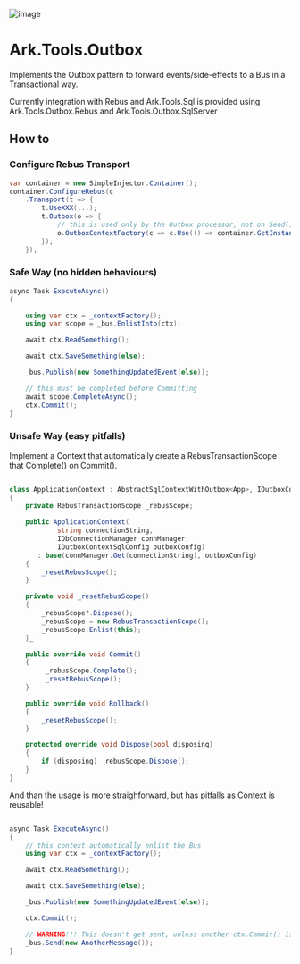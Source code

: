 ﻿![image](http://www.ark-energy.eu/wp-content/uploads/ark-dark.png)
# Ark.Tools.Outbox

Implements the Outbox pattern to forward events/side-effects to a Bus in a Transactional way.

Currently integration with Rebus and Ark.Tools.Sql is provided using Ark.Tools.Outbox.Rebus and Ark.Tools.Outbox.SqlServer

## How to

### Configure Rebus Transport

```csharp
var container = new SimpleInjector.Container();
container.ConfigureRebus(c
    .Transport(t => {
        t.UseXXX(...);
        t.Outbox(o => {
            // this is used only by the Outbox processor, not on Send() or Publish()
            o.OutboxContextFactory(c => c.Use(() => container.GetInstance<IOutboxContext>());
        });
    });
```

### Safe Way (no hidden behaviours)

```csharp
async Task ExecuteAsync()
{

    using var ctx = _contextFactory();
    using var scope = _bus.EnlistInto(ctx);

    await ctx.ReadSomething();

    await ctx.SaveSomething(else);    

    _bus.Publish(new SomethingUpdatedEvent(else));

    // this must be completed before Committing
    await scope.CompleteAsync();
    ctx.Commit();
}
```

### Unsafe Way (easy pitfalls) 

Implement a Context that automatically create a RebusTransactionScope that Complete() on Commit().

```csharp

class ApplicationContext : AbstractSqlContextWithOutbox<App>, IOutboxContext
{
    private RebusTransactionScope _rebusScope;

    public ApplicationContext(
            string connectionString, 
            IDbConnectionManager connManager, 
            IOutboxContextSqlConfig outboxConfig)
       : base(connManager.Get(connectionString), outboxConfig)
    {
        _resetRebusScope();
    }

    private void _resetRebusScope()
    {
        _rebusScope?.Dispose();
        _rebusScope = new RebusTransactionScope();
        _rebusScope.Enlist(this);
    }_

    public override void Commit()
    {
         _rebusScope.Complete();
         _resetRebusScope();
    }

    public override void Rollback()
    {
        _resetRebusScope();
    }

    protected override void Dispose(bool disposing)
    {
        if (disposing) _rebusScope.Dispose();
    }
}

```

And than the usage is more straighforward, but has pitfalls as Context is reusable!

```csharp

async Task ExecuteAsync()
{
    // this context automatically enlist the Bus
    using var ctx = _contextFactory();

    await ctx.ReadSomething();

    await ctx.SaveSomething(else);    

    _bus.Publish(new SomethingUpdatedEvent(else));

    ctx.Commit();

    // WARNING!!! This doesn't get sent, unless another ctx.Commit() is issued!
    _bus.Send(new AnotherMessage());
}

```
